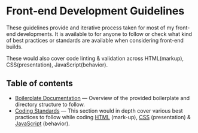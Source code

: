 # Front-end Development Guidelines

These guidelines provide and iterative process taken for most of my front-end developments. It is available to for anyone to follow or check what kind of best practices or standards are available when considering front-end builds.

These would also cover code linting & validation across HTML(markup), CSS(presentation), JavaScript(behavior).


## Table of contents

* [Boilerplate Documentation](https://github.com/createlogic/html-boilerplate/blob/master/doc/intro.md) — Overview of the provided boilerplate and directory structure to follow.
* [Coding Standards](coding.md) — This section would in depth cover various best practices to follow while coding [HTML](html.md) (mark-up), [CSS](css.md) (presentation) & [JavaScript](js.md) (behavior).



